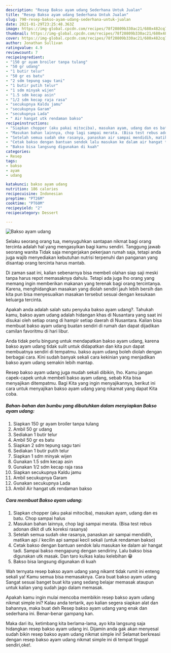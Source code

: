 ```yaml
---
description: "Resep Bakso ayam udang Sederhana Untuk Jualan"
title: "Resep Bakso ayam udang Sederhana Untuk Jualan"
slug: 790-resep-bakso-ayam-udang-sederhana-untuk-jualan
date: 2021-01-29T23:25:48.363Z
image: https://img-global.cpcdn.com/recipes/78f20809b330ac21/680x482cq70/bakso-ayam-udang-foto-resep-utama.jpg
thumbnail: https://img-global.cpcdn.com/recipes/78f20809b330ac21/680x482cq70/bakso-ayam-udang-foto-resep-utama.jpg
cover: https://img-global.cpcdn.com/recipes/78f20809b330ac21/680x482cq70/bakso-ayam-udang-foto-resep-utama.jpg
author: Jonathan Sullivan
ratingvalue: 4.9
reviewcount: 7
recipeingredient:
- "150 gr ayam broiler tanpa tulang"
- "50 gr udang"
- "1 butir telur"
- "50 gr es batu"
- "2 sdm tepung sagu tani"
- "1 butir putih telur"
- "1 sdm minyak wijen"
- "1.5 sdm kecap asin"
- "1/2 sdm kecap raja rasa"
- "secukupnya Kaldu jamu"
- "secukupnya Garam"
- "secukupnya Lada"
- " Air hangat utk rendaman bakso"
recipeinstructions:
- "Siapkan chopper (aku pakai mitociba), masukan ayam, udang dan es batu. Chop sampai halus"
- "Masukan bahan lainnya, chop lagi sampai merata. (Bisa test rebus adonan dikit dl utk koreksi rasanya)"
- "Setelah semua sudah oke rasanya, panaskan air sampai mendidih, matikan api / kecilin api sampai kecil sekali (untuk rendaman bakso)"
- "Cetak bakso dengan bantuan sendok lalu masukan ke dalam air hangat tadi. Sampai bakso mengapung dengan sendiriny. Lalu bakso bisa digunakan utk masak. Dan taro kulkas kalau kelebihan 😁"
- "Bakso bisa langsung digunakan di kuah"
categories:
- Resep
tags:
- bakso
- ayam
- udang

katakunci: bakso ayam udang 
nutrition: 186 calories
recipecuisine: Indonesian
preptime: "PT26M"
cooktime: "PT60M"
recipeyield: "2"
recipecategory: Dessert

---
```



![Bakso ayam udang](https://img-global.cpcdn.com/recipes/78f20809b330ac21/680x482cq70/bakso-ayam-udang-foto-resep-utama.jpg)

Selaku seorang orang tua, menyuguhkan santapan nikmat bagi orang tercinta adalah hal yang mengasyikan bagi kamu sendiri. Tanggung jawab seorang  wanita Tidak saja mengerjakan pekerjaan rumah saja, tetapi anda juga wajib menyediakan kebutuhan nutrisi terpenuhi dan panganan yang disantap orang tercinta harus mantab.

Di zaman  saat ini, kalian sebenarnya bisa membeli olahan siap saji meski tanpa harus repot memasaknya dahulu. Tetapi ada juga lho orang yang memang ingin memberikan makanan yang terenak bagi orang tercintanya. Karena, menghidangkan masakan yang diolah sendiri jauh lebih bersih dan kita pun bisa menyesuaikan masakan tersebut sesuai dengan kesukaan keluarga tercinta. 



Apakah anda adalah salah satu penyuka bakso ayam udang?. Tahukah kamu, bakso ayam udang adalah hidangan khas di Nusantara yang saat ini disukai oleh setiap orang di hampir setiap daerah di Nusantara. Kalian bisa membuat bakso ayam udang buatan sendiri di rumah dan dapat dijadikan camilan favoritmu di hari libur.

Anda tidak perlu bingung untuk mendapatkan bakso ayam udang, karena bakso ayam udang tidak sulit untuk didapatkan dan kita pun dapat membuatnya sendiri di tempatmu. bakso ayam udang boleh diolah dengan berbagai cara. Kini sudah banyak sekali cara kekinian yang menjadikan bakso ayam udang semakin lebih mantap.

Resep bakso ayam udang juga mudah sekali dibikin, lho. Kamu jangan capek-capek untuk membeli bakso ayam udang, sebab Kita bisa menyajikan ditempatmu. Bagi Kita yang ingin menyajikannya, berikut ini cara untuk menyajikan bakso ayam udang yang nikamat yang dapat Kita coba.

<!--inarticleads1-->

##### Bahan-bahan dan bumbu yang dibutuhkan dalam menyiapkan Bakso ayam udang:

1. Siapkan 150 gr ayam broiler tanpa tulang
1. Ambil 50 gr udang
1. Sediakan 1 butir telur
1. Ambil 50 gr es batu
1. Siapkan 2 sdm tepung sagu tani
1. Sediakan 1 butir putih telur
1. Siapkan 1 sdm minyak wijen
1. Gunakan 1.5 sdm kecap asin
1. Gunakan 1/2 sdm kecap raja rasa
1. Siapkan secukupnya Kaldu jamu
1. Ambil secukupnya Garam
1. Gunakan secukupnya Lada
1. Ambil  Air hangat utk rendaman bakso




<!--inarticleads2-->

##### Cara membuat Bakso ayam udang:

1. Siapkan chopper (aku pakai mitociba), masukan ayam, udang dan es batu. Chop sampai halus
1. Masukan bahan lainnya, chop lagi sampai merata. (Bisa test rebus adonan dikit dl utk koreksi rasanya)
1. Setelah semua sudah oke rasanya, panaskan air sampai mendidih, matikan api / kecilin api sampai kecil sekali (untuk rendaman bakso)
1. Cetak bakso dengan bantuan sendok lalu masukan ke dalam air hangat tadi. Sampai bakso mengapung dengan sendiriny. Lalu bakso bisa digunakan utk masak. Dan taro kulkas kalau kelebihan 😁
1. Bakso bisa langsung digunakan di kuah




Wah ternyata resep bakso ayam udang yang nikamt tidak rumit ini enteng sekali ya! Kamu semua bisa memasaknya. Cara buat bakso ayam udang Sangat sesuai banget buat kita yang sedang belajar memasak ataupun untuk kalian yang sudah jago dalam memasak.

Apakah kamu ingin mulai mencoba membikin resep bakso ayam udang nikmat simple ini? Kalau anda tertarik, ayo kalian segera siapkan alat dan bahannya, maka buat deh Resep bakso ayam udang yang enak dan sederhana ini. Benar-benar gampang kan. 

Maka dari itu, ketimbang kita berlama-lama, ayo kita langsung saja hidangkan resep bakso ayam udang ini. Dijamin anda gak akan menyesal sudah bikin resep bakso ayam udang nikmat simple ini! Selamat berkreasi dengan resep bakso ayam udang nikmat simple ini di tempat tinggal sendiri,oke!.

